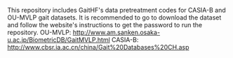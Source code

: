 This repository includes GaitHF's data pretreatment codes for CASIA-B and OU-MVLP gait datasets. 
It is recommended to go to download the dataset and follow the website's instructions to get the password to run the repository.
OU-MVLP: http://www.am.sanken.osaka-u.ac.jp/BiometricDB/GaitMVLP.html
CASIA-B: http://www.cbsr.ia.ac.cn/china/Gait%20Databases%20CH.asp
